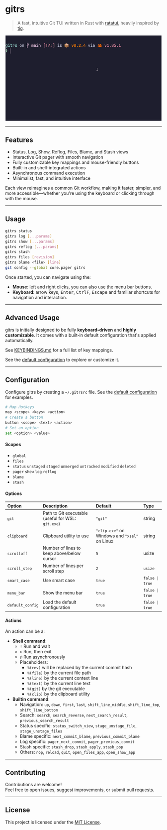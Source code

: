 # gitrs

> A fast, intuitive Git TUI written in Rust with [ratatui](https://github.com/ratatui-org/ratatui), heavily inspired by [tig](https://github.com/jonas/tig).

![demo](https://github.com/qleveque/gitrs/blob/main/resources/demo.gif?raw=true)

---

## Features

* Status, Log, Show, Reflog, Files, Blame, and Stash views
* Interactive Git pager with smooth navigation
* Fully customizable key mappings and mouse-friendly buttons
* Built-in and shell-integrated actions
* Asynchronous command execution
* Minimalist, fast, and intuitive interface

Each view reimagines a common Git workflow, making it faster, simpler, and more accessible—whether you're using the keyboard or clicking through with the mouse.

---

## Usage

```bash
gitrs status
gitrs log [...params]
gitrs show [...params]
gitrs reflog [...params]
gitrs stash
gitrs files [revision]
gitrs blame <file> [line]
git config --global core.pager gitrs
```

Once started, you can navigate using the:
* __Mouse__: left and right clicks, you can also use the menu bar buttons.
* __Keyboard__: arrow keys, <kbd>Enter</kbd>, <kbd>Ctrl</kbd><kbd>F</kbd>, <kbd>Escape</kbd> and familiar shortcuts for navigation and interaction.

---

## Advanced Usage

gitrs is initially designed to be fully __keyboard-driven__ and __highly customizable__. It comes with a built-in default configuration that's applied automatically.

See [KEYBINDINGS.md](KEYBINDINGS.md) for a full list of key mappings.

See the [default configuration](./config/.gitrsrc) to explore or customize it.

---

## Configuration

Configure gitrs by creating a `~/.gitrsrc` file.
See the [default configuration](./config/.gitrsrc) for examples.

```bash
# Map Hotkeys
map <scope> <keys> <action>
# Create a button
button <scope> <text> <action>
# Set an option
set <option> <value>
```

#### Scopes

* `global`
* `files`
* `status` `unstaged` `staged` `unmerged` `untracked` `modified` `deleted`
* `pager` `show` `log` `reflog`
* `blame`
* `stash`

#### Options

| Option | Description | Default | Type |
|:---|:---|:---|:---|
| `git` | Path to Git executable (useful for WSL: `git.exe`) | `"git"` | string |
| `clipboard` | Clipboard utility to use | `"clip.exe"` on Windows and `"xsel"` on Linux | string |
| `scrolloff` | Number of lines to keep above/below cursor | `5` | usize |
| `scroll_step` | Number of lines per scroll step | `2` | `usize` |
| `smart_case` | Use smart case | `true` | `false \| true` |
| `menu_bar` | Show the menu bar | `true` | `false \| true` |
| `default_config` | Load the default configuration | `true` | `false \| true` |

#### Actions

An action can be a:

- **Shell command**:
    * `!` Run and wait
    * `>` Run, then exit
    * `@` Run asynchronously
    * Placeholders:
        * `%(rev)` will be replaced by the current commit hash
        * `%(file)` by the current file path
        * `%(line)` by the current context line
        * `%(text)` by the current line text
        * `%(git)` by the git executable
        * `%(clip)` by the clipboard utility
- **Builtin command**:
    - Navigation: `up`, `down`, `first`, `last`, `shift_line_middle`, `shift_line_top`, `shift_line_bottom`
    - Search: `search`, `search_reverse`, `next_search_result`, `previous_search_result`
    - Status specific: `status_switch_view`, `stage_unstage_file`, `stage_unstage_files`
    - Blame specific: `next_commit_blame`, `previous_commit_blame`
    - Log specific: `pager_next_commit`, `pager_previous_commit`
    - Stash specific: `stash_drop`, `stash_apply`, `stash_pop`
    - Others: `nop`, `reload`, `quit`, `open_files_app`, `open_show_app`

---

## Contributing

Contributions are welcome!  
Feel free to open issues, suggest improvements, or submit pull requests.

---

## License

This project is licensed under the [MIT License](LICENSE).
